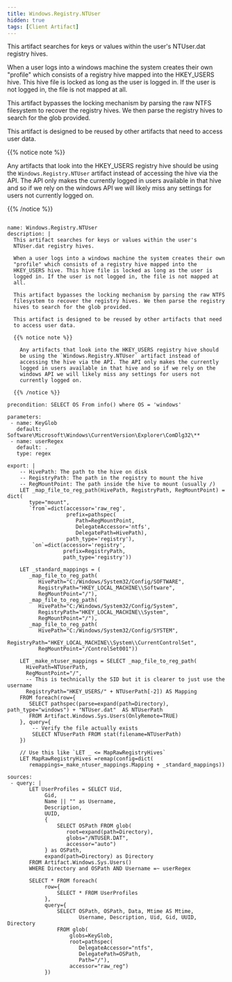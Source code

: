 ```yaml
---
title: Windows.Registry.NTUser
hidden: true
tags: [Client Artifact]
---
```


This artifact searches for keys or values within the user's
NTUser.dat registry hives.

When a user logs into a windows machine the system creates their own
"profile" which consists of a registry hive mapped into the
HKEY_USERS hive. This hive file is locked as long as the user is
logged in. If the user is not logged in, the file is not mapped at
all.

This artifact bypasses the locking mechanism by parsing the raw NTFS
filesystem to recover the registry hives. We then parse the registry
hives to search for the glob provided.

This artifact is designed to be reused by other artifacts that need
to access user data.

{{% notice note %}}

  Any artifacts that look into the HKEY_USERS registry hive should
  be using the `Windows.Registry.NTUser` artifact instead of
  accessing the hive via the API. The API only makes the currently
  logged in users available in that hive and so if we rely on the
  windows API we will likely miss any settings for users not
  currently logged on.

{{% /notice %}}


<pre><code class="language-yaml">
name: Windows.Registry.NTUser
description: |
  This artifact searches for keys or values within the user's
  NTUser.dat registry hives.

  When a user logs into a windows machine the system creates their own
  "profile" which consists of a registry hive mapped into the
  HKEY_USERS hive. This hive file is locked as long as the user is
  logged in. If the user is not logged in, the file is not mapped at
  all.

  This artifact bypasses the locking mechanism by parsing the raw NTFS
  filesystem to recover the registry hives. We then parse the registry
  hives to search for the glob provided.

  This artifact is designed to be reused by other artifacts that need
  to access user data.

  {{% notice note %}}

    Any artifacts that look into the HKEY_USERS registry hive should
    be using the `Windows.Registry.NTUser` artifact instead of
    accessing the hive via the API. The API only makes the currently
    logged in users available in that hive and so if we rely on the
    windows API we will likely miss any settings for users not
    currently logged on.

  {{% /notice %}}

precondition: SELECT OS From info() where OS = 'windows'

parameters:
 - name: KeyGlob
   default: Software\Microsoft\Windows\CurrentVersion\Explorer\ComDlg32\**
 - name: userRegex
   default: .
   type: regex

export: |
    -- HivePath: The path to the hive on disk
    -- RegistryPath: The path in the registry to mount the hive
    -- RegMountPoint: The path inside the hive to mount (usually /)
    LET _map_file_to_reg_path(HivePath, RegistryPath, RegMountPoint) = dict(
       type="mount",
       `from`=dict(accessor='raw_reg',
                   prefix=pathspec(
                      Path=RegMountPoint,
                      DelegateAccessor='ntfs',
                      DelegatePath=HivePath),
                   path_type='registry'),
        `on`=dict(accessor='registry',
                  prefix=RegistryPath,
                  path_type='registry'))

    LET _standard_mappings = (
       _map_file_to_reg_path(
          HivePath="C:/Windows/System32/Config/SOFTWARE",
          RegistryPath="HKEY_LOCAL_MACHINE\\Software",
          RegMountPoint="/"),
       _map_file_to_reg_path(
          HivePath="C:/Windows/System32/Config/System",
          RegistryPath="HKEY_LOCAL_MACHINE\\System",
          RegMountPoint="/"),
       _map_file_to_reg_path(
          HivePath="C:/Windows/System32/Config/SYSTEM",
          RegistryPath="HKEY_LOCAL_MACHINE\\System\\CurrentControlSet",
          RegMountPoint="/ControlSet001"))

    LET _make_ntuser_mappings = SELECT _map_file_to_reg_path(
      HivePath=NTUserPath,
      RegMountPoint="/",
      -- This is technically the SID but it is clearer to just use the username
      RegistryPath="HKEY_USERS/" + NTUserPath[-2]) AS Mapping
    FROM foreach(row={
       SELECT pathspec(parse=expand(path=Directory), path_type="windows") + "NTUser.dat"  AS NTUserPath
       FROM Artifact.Windows.Sys.Users(OnlyRemote=TRUE)
    }, query={
        -- Verify the file actually exists
        SELECT NTUserPath FROM stat(filename=NTUserPath)
    })

    // Use this like `LET _ <= MapRawRegistryHives`
    LET MapRawRegistryHives =remap(config=dict(
       remappings=_make_ntuser_mappings.Mapping + _standard_mappings))

sources:
 - query: |
       LET UserProfiles = SELECT Uid,
            Gid,
            Name || "" as Username,
            Description,
            UUID,
            {
                SELECT OSPath FROM glob(
                   root=expand(path=Directory),
                   globs="/NTUSER.DAT",
                   accessor="auto")
            } as OSPath,
            expand(path=Directory) as Directory
       FROM Artifact.Windows.Sys.Users()
       WHERE Directory and OSPath AND Username =~ userRegex

       SELECT * FROM foreach(
            row={
                SELECT * FROM UserProfiles
            },
            query={
                SELECT OSPath, OSPath, Data, Mtime AS Mtime,
                       Username, Description, Uid, Gid, UUID, Directory
                FROM glob(
                    globs=KeyGlob,
                    root=pathspec(
                       DelegateAccessor="ntfs",
                       DelegatePath=OSPath,
                       Path="/"),
                    accessor="raw_reg")
            })

</code></pre>

